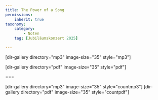 ```yaml
---
title: The Power of a Song
permissions:
    inherit: true
taxonomy:
    category:
        - Noten
    tag: [Jubiläumskonzert 2025]

---
```


[dir-gallery directory="mp3" image-size="35" style="mp3"]

[dir-gallery directory="pdf" image-size="35" style="pdf"]

===

[dir-gallery directory="mp3" image-size="35" style="countmp3"]
[dir-gallery directory="pdf" image-size="35" style="countpdf"]